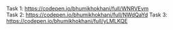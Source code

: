 Task 1: https://codepen.io/bhumikhokhani/full/WNRVEvm </br>
Task 2: https://codepen.io/bhumikhokhani/full/NWdQaYd
Task 3: https://codepen.io/bhumikhokhani/full/yLMLKQE
